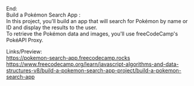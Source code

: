 End: </br>
Build a Pokémon Search App : </br>
In this project, you'll build an app that will search for Pokémon by name or ID and display the results to the user. </br>
To retrieve the Pokémon data and images, you'll use freeCodeCamp's PokéAPI Proxy.</br>

Links/Preview: </br>
https://pokemon-search-app.freecodecamp.rocks </br>
https://www.freecodecamp.org/learn/javascript-algorithms-and-data-structures-v8/build-a-pokemon-search-app-project/build-a-pokemon-search-app </br>
